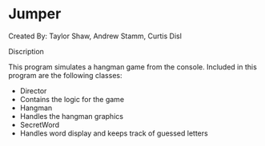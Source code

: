 # Jumper

Created By: Taylor Shaw, Andrew Stamm, Curtis Disl

Discription

This program simulates a hangman game from the console.
Included in this program are the following classes:

- Director
 - Contains the logic for the game
- Hangman 
 - Handles the hangman graphics
- SecretWord
 - Handles word display and keeps track of guessed letters